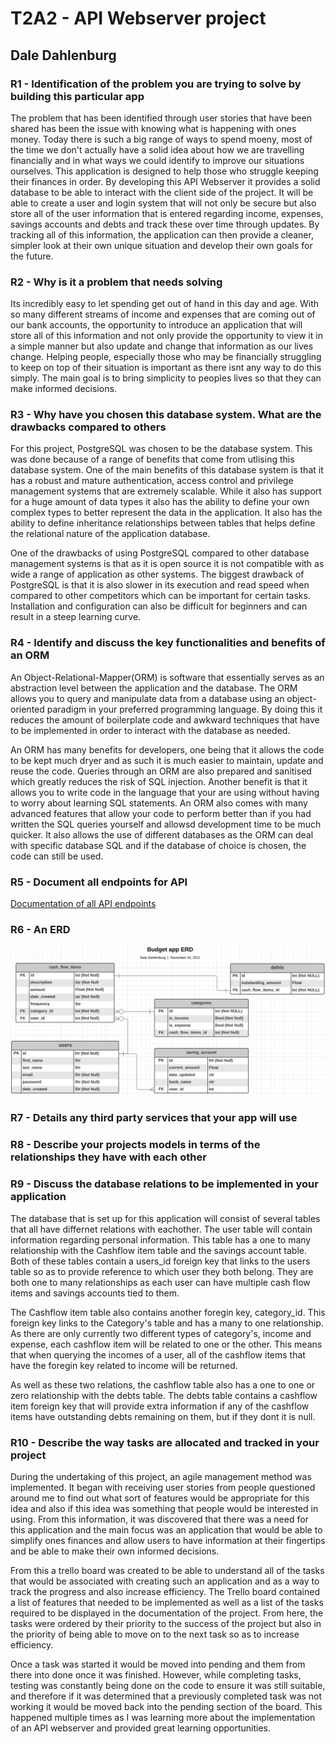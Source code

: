 # T2A2 - API Webserver project

## Dale Dahlenburg

### R1 - Identification of the problem you are trying to solve by building this particular app

The problem that has been identified through user stories that have been shared has been the issue with knowing what is happening with ones money. Today there is such a big range of ways to spend moeny, most of the time we don't actually have a solid idea about how we are travelling financially and in what ways we could identify to improve our situations ourselves. This application is designed to help those who struggle keeping their finances in order. By developing this API Webserver it provides a solid database to be able to interact with the client side of the project. It will be able to create a user and login system that will not only be secure but also store all of the user information that is entered regarding income, expenses, savings accounts and debts and track these over time through updates. By tracking all of this information, the application can then provide a cleaner, simpler look at their own unique situation and develop their own goals for the future.

### R2 - Why is it a problem that needs solving

Its incredibly easy to let spending get out of hand in this day and age. With so many different streams of income and expenses that are coming out of our bank accounts, the opportunity to introduce an application that will store all of this information and not only provide the opportunity to view it in a simple manner but also update and change that information as our lives change. Helping people, especially those who may be financially struggling to keep on top of their situation is important as there isnt any way to do this simply. The main goal is to bring simplicity to peoples lives so that they can make informed decisions.

### R3 - Why have you chosen this database system. What are the drawbacks compared to others

For this project, PostgreSQL was chosen to be the database system. This was done because of a range of benefits that come from utlising this database system. One of the main benefits of this database system is that it has a robust and mature authentication, access control and privilege management systems that are extremely scalable. While it also has support for a huge amount of data types it also has the ability to define your own complex types to better represent the data in the application. It also has the ability to define inheritance relationships between tables that helps define the relational nature of the application database. 

One of the drawbacks of using PostgreSQL compared to other database management systems is that as it is open source it is not compatible with as wide a range of application as other systems. The biggest drawback of PostgreSQL is that it is also slower in its execution and read speed when compared to other competitors which can be important for certain tasks. Installation and configuration can also be difficult for beginners and can result in a steep learning curve.

### R4 - Identify and discuss the key functionalities and benefits of an ORM

An Object-Relational-Mapper(ORM) is software that essentially serves as an abstraction level between the application and the database. The ORM allows you to query and manipulate data from a database using an object-oriented paradigm in your preferred programming language. By doing this it reduces the amount of boilerplate code and awkward techniques that have to be implemented in order to interact with the database as needed. 

An ORM has many benefits for developers, one being that it allows the code to be kept much dryer and as such it is much easier to maintain, update and reuse the code. Queries through an ORM are also prepared and sanitised which greatly reduces the risk of SQL injection. Another benefit is that it allows you to write code in the language that your are using without having to worry about learning SQL statements. An ORM also comes with many advanced features that allow your code to perform better than if you had written the SQL queries yourself and allowsd development time to be much quicker. It also allows the use of different databases as the ORM can deal with specific database SQL and if the database of choice is chosen, the code can still be used.

### R5 - Document all endpoints for API

[Documentation of all API endpoints](/api_endpoint.md)

### R6 - An ERD

![ERD Image](/img/API-ERD.png)

### R7 - Details any third party services that your app will use

### R8 - Describe your projects models in terms of the relationships they have with each other

<!-- In this project there are five different models that are implemented. They include, a User model, a Category model, a Cashflow Item model, a Debt model and a Saving account model. The User model has a one to many relationship with the Cashflow Item model and also a one to many relationship with the Saving account model. For both of these a foreign key user_id is placed into the cash_flow_items table and the savings_account table to provide reference to the users table id for the particular user that has created each entry. Each user that is registered will be able to have multiple Cashflow items and Savings accounts linked to them. 

The Category model also has a one to many relationship with the Cashflow Item model as each Cashflow item row will contain a foreign key category_id. This refers to either the income or expense catrgeories and each of these descriptors will be linked with many Cashflow Items. 

The Cashflow Item model also has a one to one relationship with the Debt model as each Cashflow item can have an outstanding amount or not. The debt table contains a cash_flow_items_id foregin key that will identify which Cashflow item it is in reference too. -->

### R9 - Discuss the database relations to be implemented in your application

The database that is set up for this application will consist of several tables that all have differnet relations with eachother. The user table will contain information regarding personal information. This table has a one to many relationship with the Cashflow item table and the savings account table. Both of these tables contain a users_id foreign key that links to the users table so as to provide reference to which user they both belong. They are both one to many relationships as each user can have multiple cash flow items and savings accounts tied to them.

The Cashflow item table also contains another foregin key, category_id. This foreign key links to the Category's table and has a many to one relationship. As there are only currently two different types of category's, income and expense, each cashflow item will be related to one or the other. This means that when querying the incomes of a user, all of the cashflow items that have the foregin key related to income will be returned. 

As well as these two relations, the cashflow table also has a one to one or zero relationship with the debts table. The debts table contains a cashflow item foreign key that will provide extra information if any of the cashflow items have outstanding debts remaining on them, but if they dont it is null.

### R10 - Describe the way tasks are allocated and tracked in your project

During the undertaking of this project, an agile management method was implemented. It began with receiving user stories from people questioned around me to find out what sort of features would be appropriate for this idea and also if this idea was something that people would be interested in using. From this information, it was discovered that there was a need for this application and the main focus was an application that would be able to simplify ones finances and allow users to have information at their fingertips and be able to make their own informed decisions.

From this a trello board was created to be able to understand all of the tasks that would be associated with creating such an application and as a way to track the progress and also increase efficiency. The Trello board contained a list of features that needed to be implemented as well as a list of the tasks required to be displayed in the documentation of the project. From here, the tasks were ordered by their priority to the success of the project but also in the priority of being able to move on to the next task so as to increase efficiency.

Once a task was started it would be moved into pending and them from there into done once it was finished. However, while completing tasks, testing was constantly being done on the code to ensure it was still suitable, and therefore if it was determined that a previously completed task was not working it would be moved back into the pending section of the board. This happened multiple times as I was learning more about the implementation of an API webserver and provided great learning opportunities.
